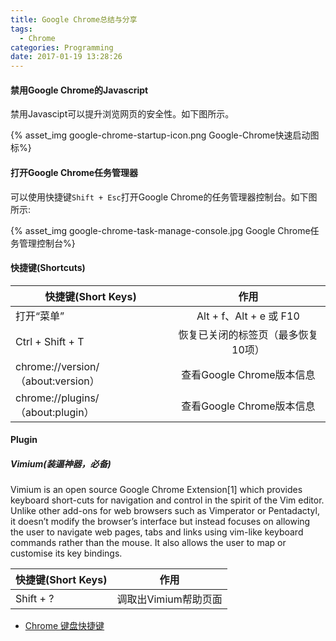 ```yaml
---
title: Google Chrome总结与分享
tags:
  - Chrome
categories: Programming
date: 2017-01-19 13:28:26
---
```



#### 禁用Google Chrome的Javascript

禁用Javascipt可以提升浏览网页的安全性。如下图所示。

{% asset_img google-chrome-startup-icon.png Google-Chrome快速启动图标%}

<!-- more -->

#### 打开Google Chrome任务管理器


可以使用快捷键<code>Shift + Esc</code>打开Google Chrome的任务管理器控制台。如下图所示:


{% asset_img google-chrome-task-manage-console.jpg Google Chrome任务管理控制台%}

#### 快捷键(Shortcuts)

| 快捷键(Short Keys)  | 作用  |
| ----------------- |:-------------:|
| 打开“菜单” | Alt + f、Alt + e 或 F10  |
| Ctrl + Shift + T | 恢复已关闭的标签页（最多恢复10项） |
| chrome://version/（about:version） | 查看Google Chrome版本信息 |
| chrome://plugins/（about:plugin） | 查看Google Chrome版本信息 |



#### Plugin


##### Vimium(装逼神器，必备)

Vimium is an open source Google Chrome Extension[1] which provides keyboard short-cuts for navigation and control in the spirit of the Vim editor. Unlike other add-ons for web browsers such as Vimperator or Pentadactyl, it doesn’t modify the browser’s interface but instead focuses on allowing the user to navigate web pages, tabs and links using vim-like keyboard commands rather than the mouse. It also allows the user to map or customise its key bindings.

| 快捷键(Short Keys)  | 作用  |
| ----------------- |:-------------:|
| Shift + ? | 调取出Vimium帮助页面  |

* [Chrome 键盘快捷键](https://support.google.com/chrome/answer/157179?hl=zh-Hans)
